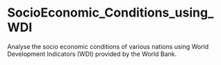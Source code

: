 # SocioEconomic_Conditions_using_WDI
Analyse the socio economic conditions of various nations using World Development Indicators (WDI) provided by the World Bank. 
